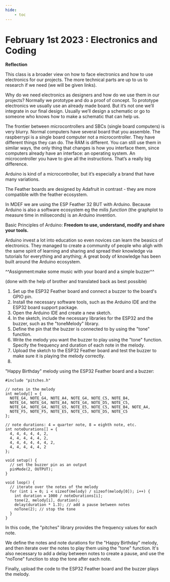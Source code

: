 ```yaml
---
hide:
    - toc
---
```


# February 1st 2023 : Electronics and Coding

**Reflection**



This class is a broader view on how to face electronics and how to use electronics for our projects. The more technical parts are up to us to research if we need (we will be given links). 

Why do we need electronics as designers and how do we use them in our projects? 
Normally we prototype and do a proof of concept. 
To prototype electronics we usually use an already made board. But it’s not one we’ll integrate in our final design. Usually we’ll design a schematic or go to someone who knows how to make a schematic that can help us. 

The frontier between microcontrollers and SBCs (single board computers) is very blurry. Normal computers have several board that you assemble. The raspberrypi is a single board computer not a microcontroller. They have different things they can do. The RAM is different. You can still use them in similar ways, the only thing that changes is how you interface them, since computers already have an interface: an operating system. An microcontroller you have to give all the instructions. That’s a really big difference. 

Arduino is kind of a microcontroller, but it’s especially a brand that have many variations. 

The Feather boards are designed by Adafruit in contrast - they are more compatible with the feather ecosystem. 

In MDEF we are using the ESP Feather 32 BUT with Arduino. Because Arduino is also a software ecosystem eg the *milis function* (the graphplot to measure time in miliseconds)  is an Arduino invention. 

Basic Principles of Arduino: ****Freedom to use, understand, modify and share your tools.****

Arduino invest a lot into education so even novices can learn the beasics of electronics. 
They managed to create a community of people who aligh with the same spirit of learning and sharing and spread their knowledge via tutorials for everything and anything; A great body of knowledge has been built around the Arduino ecosystem.



^^Assignment:make some music with your board and a simple buzzer^^

(done with the help of brother and translated back as best possible) 

1. Set up the ESP32 Feather board and connect a buzzer to the board's GPIO pin.
2. Install the necessary software tools, such as the Arduino IDE and the ESP32 board support package.
3. Open the Arduino IDE and create a new sketch.
4. In the sketch, include the necessary libraries for the ESP32 and the buzzer, such as the "toneMelody" library.
5. Define the pin that the buzzer is connected to by using the "tone" function.
6. Write the melody you want the buzzer to play using the "tone" function. Specify the frequency and duration of each note in the melody.
7. Upload the sketch to the ESP32 Feather board and test the buzzer to make sure it is playing the melody correctly.
8. 
"Happy Birthday" melody using the ESP32 Feather board and a buzzer:
 
```
#include "pitches.h"

// notes in the melody
int melody[] = {
  NOTE_G4, NOTE_G4, NOTE_A4, NOTE_G4, NOTE_C5, NOTE_B4, 
  NOTE_G4, NOTE_G4, NOTE_A4, NOTE_G4, NOTE_D5, NOTE_C5,
  NOTE_G4, NOTE_G4, NOTE_G5, NOTE_E5, NOTE_C5, NOTE_B4, NOTE_A4,
  NOTE_F5, NOTE_F5, NOTE_E5, NOTE_C5, NOTE_D5, NOTE_C5
};

// note durations: 4 = quarter note, 8 = eighth note, etc.
int noteDurations[] = {
  4, 4, 4, 4, 4, 2,
  4, 4, 4, 4, 4, 2,
  4, 4, 4, 4, 4, 4, 2,
  4, 4, 4, 4, 4, 2
};

void setup() {
  // set the buzzer pin as an output
  pinMode(2, OUTPUT);
}

void loop() {
  // iterate over the notes of the melody
  for (int i = 0; i < sizeof(melody) / sizeof(melody[0]); i++) {
    int duration = 1000 / noteDurations[i];
    tone(2, melody[i], duration);
    delay(duration * 1.3); // add a pause between notes
    noTone(2); // stop the tone
  }
}
```


In this code, the "pitches" library provides the frequency values for each note. 

We define the notes and note durations for the "Happy Birthday" melody, and then iterate over the notes to play them using the "tone" function. It's also necessary to add a delay between notes to create a pause, and use the "noTone" function to stop the tone after each note. 

Finally, upload the code to the ESP32 Feather board and the buzzer plays the melody.
